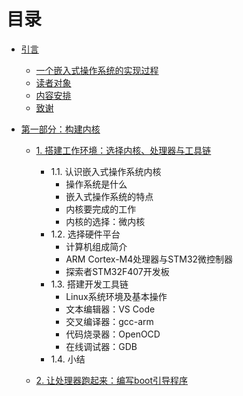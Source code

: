 # 目录

* [引言](README.md)
    * [一个嵌入式操作系统的实现过程](/Introduction/README.md)
    * [读者对象](/Introduction/)
    * [内容安排](/Introduction/)
    * [致谢](/Introduction/)

* [第一部分：构建内核](/Part1.md)
    * [1. 搭建工作环境：选择内核、处理器与工具链](/Chapter1/README.md)
        * 1.1. 认识嵌入式操作系统内核
            * 操作系统是什么
            * 嵌入式操作系统的特点
            * 内核要完成的工作
            * 内核的选择：微内核
        * 1.2. 选择硬件平台
            * 计算机组成简介
            * ARM Cortex-M4处理器与STM32微控制器
            * 探索者STM32F407开发板
        * 1.3. 搭建开发工具链
            * Linux系统环境及基本操作
            * 文本编辑器：VS Code
            * 交叉编译器：gcc-arm
            * 代码烧录器：OpenOCD
            * 在线调试器：GDB
        * 1.4. 小结 

    * [2. 让处理器跑起来：编写boot引导程序](/Chapter2.md)



